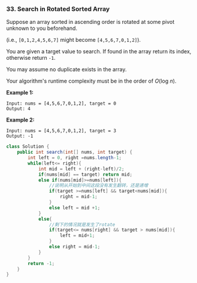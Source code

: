 ### 33. Search in Rotated Sorted Array

Suppose an array sorted in ascending order is rotated at some pivot unknown to you beforehand.

(i.e., `[0,1,2,4,5,6,7]` might become `[4,5,6,7,0,1,2]`).

You are given a target value to search. If found in the array return its index, otherwise return `-1`.

You may assume no duplicate exists in the array.

Your algorithm's runtime complexity must be in the order of *O*(log *n*).

**Example 1:**

```
Input: nums = [4,5,6,7,0,1,2], target = 0
Output: 4
```

**Example 2:**

```
Input: nums = [4,5,6,7,0,1,2], target = 3
Output: -1
```

~~~java
class Solution {
    public int search(int[] nums, int target) {
        int left = 0, right =nums.length-1;
        while(left<= right){
            int mid = left + (right-left)/2;
            if(nums[mid] == target) return mid;
            else if(nums[mid]>=nums[left]){
                //说明从开始到中间这段没有发生翻转，还是递增
                if(target >=nums[left] && target<nums[mid]){
                    right = mid-1;
                }
                else left = mid +1;
            }
            else{
                //剩下的情况就是发生了rotate
                if(target<= nums[right] && target > nums[mid]){
                    left = mid+1;
                }
                else right = mid-1;  
            }
        }
        return -1;
    }
}
~~~

